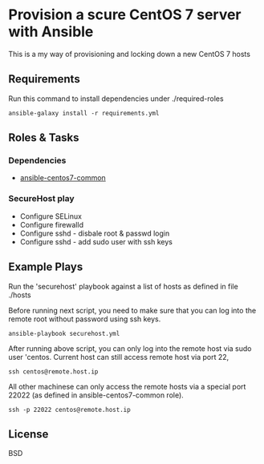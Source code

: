 # Provision a scure CentOS 7 server with Ansible
This is a my way of provisioning and locking down a new CentOS 7 hosts

## Requirements

Run this command to install dependencies under ./required-roles

`ansible-galaxy install -r requirements.yml`

## Roles & Tasks

### Dependencies
* [ansible-centos7-common](https://github.com/hongboni/ansible-centos7-common)

### SecureHost play
* Configure SELinux 
* Configure firewalld
* Configure sshd - disbale root & passwd login
* Configure sshd - add sudo user with ssh keys

## Example Plays

Run the 'securehost' playbook against a list of hosts as defined in file ./hosts

Before running next script, you need to make sure that you can log into the remote root
without password using ssh keys.


```
ansible-playbook securehost.yml 
```

After running above script, you can only log into the remote host via sudo user 'centos.
Current host can still access remote host via port 22, 

```
ssh centos@remote.host.ip
```

All other machinese can only access the remote hosts via a special port 22022 
(as defined in ansible-centos7-common role).

```
ssh -p 22022 centos@remote.host.ip
```

## License
BSD
